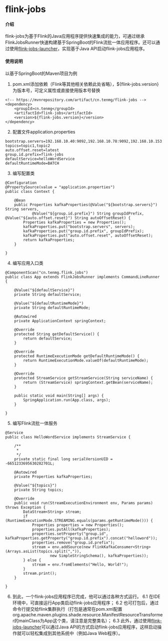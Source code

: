 # flink-jobs

#### 介绍
flink-jobs为基于Flink的Java应用程序提供快速集成的能力，可通过继承FlinkJobsRunner快速构建基于SpringBoot的Flink流批一体应用程序。还可以通过使用[flink-jobs-launcher](https://gitee.com/tenmg/flink-jobs-launcher)，实现基于Java API启动flink-jobs应用程序。

#### 使用说明

以基于SpringBoot的Maven项目为例

1.  pom.xml添加依赖（Flink等其他相关依赖此处省略），${flink-jobs.version}为版本号，可定义属性或直接使用版本号替换

```
<!-- https://mvnrepository.com/artifact/cn.tenmg/flink-jobs -->
<dependency>
    <groupId>cn.tenmg</groupId>
    <artifactId>flink-jobs</artifactId>
    <version>${flink-jobs.version}</version>
</dependency>
```

2.  配置文件application.properties

```
bootstrap.servers=192.168.10.40:9092,192.168.10.78:9092,192.168.10.153:9092
topics=topic1,topic2
auto.offset.reset=latest
group.id.prefix=flink-jobs
defaultService=helloWordService
defaultRuntimeMode=BATCH
```

3.  编写配置类
```
@Configuration
@PropertySource(value = "application.properties")
public class Context {

	@Bean
	public Properties kafkaProperties(@Value("${bootstrap.servers}") String servers,
			@Value("${group.id.prefix}") String groupIdPrefix, @Value("${auto.offset.reset}") String autoOffsetReset) {
		Properties kafkaProperties = new Properties();
		kafkaProperties.put("bootstrap.servers", servers);
		kafkaProperties.put("group.id.prefix", groupIdPrefix);
		kafkaProperties.put("auto.offset.reset", autoOffsetReset);
		return kafkaProperties;
	}

}
```

4.  编写应用入口类

```
@ComponentScan("cn.tenmg.flink.jobs")
public class App extends FlinkJobsRunner implements CommandLineRunner {

	@Value("${defaultService}")
	private String defaultService;

	@Value("${defaultRuntimeMode}")
	private String defaultRuntimeMode;

	@Autowired
	private ApplicationContext springContext;

	@Override
	protected String getDefaultService() {
		return defaultService;
	}

	@Override
	protected RuntimeExecutionMode getDefaultRuntimeMode() {
		return RuntimeExecutionMode.valueOf(defaultRuntimeMode);
	}

	@Override
	protected StreamService getStreamService(String serviceName) {
		return (StreamService) springContext.getBean(serviceName);
	}

	public static void main(String[] args) {
		SpringApplication.run(App.class, args);
	}

}
```

5.  编写Flink流批一体服务

```
@Service
public class HelloWordService implements StreamService {

	/**
	 * 
	 */
	private static final long serialVersionUID = -6651233695630282701L;

	@Autowired
	private Properties kafkaProperties;

	@Value("${topics}")
	private String topics;

	@Override
	public void run(StreamExecutionEnvironment env, Params params) throws Exception {
		DataStream<String> stream;
		if (RuntimeExecutionMode.STREAMING.equals(params.getRuntimeMode())) {
			Properties properties = new Properties();
			properties.putAll(kafkaProperties);
			properties.setProperty("group.id", kafkaProperties.getProperty("group.id.prefix").concat("helloword"));
			properties.remove("group.id.prefix");
			stream = env.addSource(new FlinkKafkaConsumer<String>(Arrays.asList(topics.split(",")),
					new SimpleStringSchema(), kafkaProperties));
		} else {
			stream = env.fromElements("Hello, World!");
		}
		stream.print();
	}

}
```

6.  到此，一个flink-jobs应用程序已完成，他可以通过各种方式运行。
6.1  在IDE环境中，可直接运行App类启动flink-jobs应用程序；
6.2  也可打包后，通过命令行提交给flink集群执行（打包是通常在pom.xml配置org.apache.maven.plugins.shade.resource.ManifestResourceTransformer的mainClass为App这个类，请注意是完整类名）；
6.3  此外，通过使用[flink-jobs-launcher](https://gitee.com/tenmg/flink-jobs-launcher)可以通过Java API的方式启动flink-jobs应用程序，这样启动操作就可以轻松集成到其他系统中（例如Java Web程序）。
